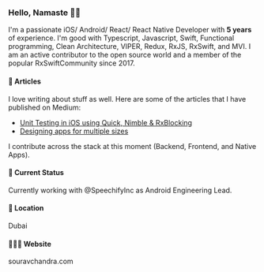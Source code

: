 ### Hello, Namaste 🙏🏻

I'm a passionate iOS/ Android/ React/ React Native Developer with **5 years** of experience. I'm good with Typescript, Javascript, Swift, Functional programming, Clean Architecture, VIPER, Redux, RxJS, RxSwift, and MVI. I am an active contributor to the open source world and a member of the popular RxSwiftCommunity since 2017.

#### 📰 Articles
I love writing about stuff as well. Here are some of the articles that I have published on Medium:

- [Unit Testing in iOS using Quick, Nimble & RxBlocking](https://medium.com/getpulse/unit-testing-in-ios-using-reactorkit-quick-nimble-rxblocking-swift-4-1-a01ccbaff44b)
- [Designing apps for multiple sizes](https://medium.com/getpulse/adaptive-ui-for-multiple-screen-sizes-in-ios-fd8c6999a0a3)

I contribute across the stack at this moment (Backend, Frontend, and Native Apps).

#### 🚀 Current Status

Currently working with @SpeechifyInc as Android Engineering Lead.

#### 📍 Location
Dubai

#### 🧑🏻‍💻 Website
souravchandra.com
